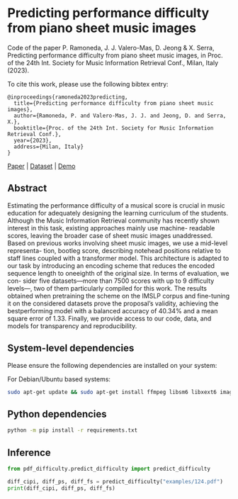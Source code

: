 # Predicting performance difficulty from piano sheet music images

Code of the paper P. Ramoneda, J. J. Valero-Mas, D. Jeong & X. Serra, Predicting performance difficulty from piano sheet music images, in Proc. of the 24th Int. Society for Music Information Retrieval Conf., Milan, Italy (2023).


To cite this work, please use the following bibtex entry:

```
@inproceedings{ramoneda2023predicting,
  title={Predicting performance difficulty from piano sheet music images},
  author={Ramoneda, P. and Valero-Mas, J. J. and Jeong, D. and Serra, X.},
  booktitle={Proc. of the 24th Int. Society for Music Information Retrieval Conf.},
  year={2023},
  address={Milan, Italy}
}
```

 [Paper](https://arxiv.org/pdf/2309.16287.pdf) | [Dataset](https://zenodo.com/record/8126801) | [Demo](https://musiccritic.upf.edu/pdf_difficulty/) 

## Abstract

Estimating the performance difficulty of a musical score
is crucial in music education for adequately designing the
learning curriculum of the students. Although the Music
Information Retrieval community has recently shown interest in this task, existing approaches mainly use machine-
readable scores, leaving the broader case of sheet music
images unaddressed. Based on previous works involving sheet music images, we use a mid-level representa-
tion, bootleg score, describing notehead positions relative
to staff lines coupled with a transformer model. This architecture is adapted to our task by introducing an encoding
scheme that reduces the encoded sequence length to oneeighth of the original size. In terms of evaluation, we con-
sider five datasets—more than 7500 scores with up to 9 difficulty levels—, two of them particularly compiled for this
work. The results obtained when pretraining the scheme
on the IMSLP corpus and fine-tuning it on the considered
datasets prove the proposal’s validity, achieving the bestperforming model with a balanced accuracy of 40.34% and
a mean square error of 1.33. Finally, we provide access
to our code, data, and models for transparency and reproducibility.

## System-level dependencies

Please ensure the following dependencies are installed on your system:

For Debian/Ubuntu based systems:

```sh
sudo apt-get update && sudo apt-get install ffmpeg libsm6 libxext6 imagemagick ghostscript -y
```

## Python dependencies

```sh
python -m pip install -r requirements.txt
```

## Inference

```Python
from pdf_difficulty.predict_difficulty import predict_difficulty

diff_cipi, diff_ps, diff_fs = predict_difficulty("examples/124.pdf")
print(diff_cipi, diff_ps, diff_fs)
```